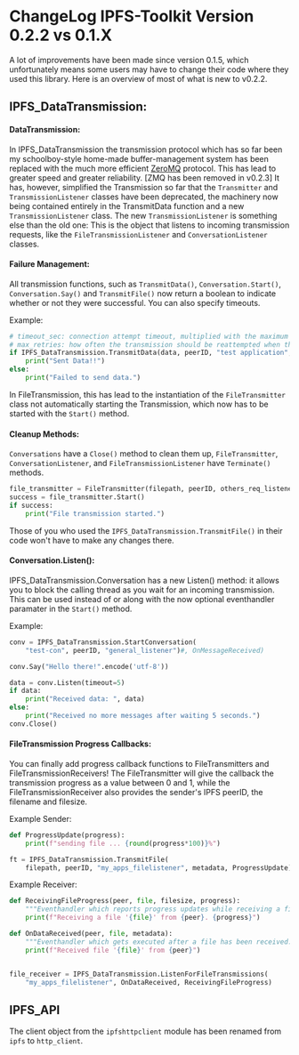 # ChangeLog IPFS-Toolkit Version 0.2.2 vs 0.1.X
A lot of improvements have been made since version 0.1.5, which unfortunately means some users may have to change their code where they used this library. Here is an overview of most of what is new to v0.2.2.

## IPFS_DataTransmission:
#### DataTransmission:
In IPFS_DataTransmission the transmission protocol which has so far been my schoolboy-style home-made buffer-management system has been replaced with the much more efficient [ZeroMQ](zeromq.org) protocol. This has lead to greater speed and greater reliability. [ZMQ has been removed in v0.2.3]
It has, however, simplified the Transmission so far that the `Transmitter` and `TransmissionListener` classes have been deprecated, the machinery now being contained entirely in the TransmitData function and a new `TransmissionListener` class. The new `TransmissionListener` is something else than the old one: This is the object that listens to incoming transmission requests, like the `FileTransmissionListener` and `ConversationListener` classes.
#### Failure Management:
All transmission functions, such as `TransmitData()`, `Conversation.Start()`, `Conversation.Say()` and `TransmitFile()` now return a boolean to indicate whether or not they were successful. You can also specify timeouts.

Example:

```python
# timeout_sec: connection attempt timeout, multiplied with the maximum number of retries will result in the total time required for a failed attempt
# max_retries: how often the transmission should be reattempted when the timeout is reached
if IPFS_DataTransmission.TransmitData(data, peerID, "test application",  timeout_sec=10, max_retries=3):
    print("Sent Data!!")
else:
    print("Failed to send data.")
```

In FileTransmission, this has lead to the instantiation of the `FileTransmitter` class not automatically starting the Transmission, which now has to be started with the `Start()` method.

#### Cleanup Methods:
`Conversations` have a `Close()` method to clean them up, `FileTransmitter`, `ConversationListener`, and `FileTransmissionListener` have `Terminate()` methods.


```Python
file_transmitter = FileTransmitter(filepath, peerID, others_req_listener, metadata, block_size)
success = file_transmitter.Start()
if success:
    print("File transmission started.")
```
Those of you who used the `IPFS_DataTransmission.TransmitFile()` in their code won't have to make any changes there.

#### Conversation.Listen():
IPFS_DataTransmission.Conversation has a new Listen() method: it allows you to block the calling thread as you wait for an incoming transmission. This can be used instead of or along with the now optional eventhandler paramater in the `Start()` method.

Example:
```python
conv = IPFS_DataTransmission.StartConversation(
    "test-con", peerID, "general_listener")#, OnMessageReceived)

conv.Say("Hello there!".encode('utf-8'))

data = conv.Listen(timeout=5)
if data:
    print("Received data: ", data)
else:
    print("Received no more messages after waiting 5 seconds.")
conv.Close()
```

#### FileTransmission Progress Callbacks:
You can finally add progress callback functions to FileTransmitters and FileTransmissionReceivers!
The FileTransmitter will give the callback the transmission progress as a value between 0 and 1, while the FileTransmissionReceiver also provides the sender's IPFS peerID, the filename and filesize.

Example Sender:
```python
def ProgressUpdate(progress):
    print(f"sending file ... {round(progress*100)}%")

ft = IPFS_DataTransmission.TransmitFile(
    filepath, peerID, "my_apps_filelistener", metadata, ProgressUpdate)
```
Example Receiver:
```python
def ReceivingFileProgress(peer, file, filesize, progress):
    """Eventhandler which reports progress updates while receiving a file."""
    print(f"Receiving a file '{file}' from {peer}. {progress}")

def OnDataReceived(peer, file, metadata):
    """Eventhandler which gets executed after a file has been received."""
    print(f"Received file '{file}' from {peer}")


file_receiver = IPFS_DataTransmission.ListenForFileTransmissions(
    "my_apps_filelistener", OnDataReceived, ReceivingFileProgress)
```

## IPFS_API
The client object from the `ipfshttpclient` module has been renamed from `ipfs` to `http_client`.
